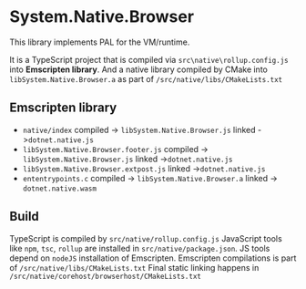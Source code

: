 # System.Native.Browser

This library implements PAL for the VM/runtime.

It is a TypeScript project that is compiled via `src\native\rollup.config.js` into **Emscripten library**.
And a native library compiled by CMake into `libSystem.Native.Browser.a` as part of `/src/native/libs/CMakeLists.txt`

## Emscripten library
- `native/index` compiled -> `libSystem.Native.Browser.js` linked ->`dotnet.native.js`
- `libSystem.Native.Browser.footer.js` compiled -> `libSystem.Native.Browser.js` linked ->`dotnet.native.js`
- `libSystem.Native.Browser.extpost.js` linked ->`dotnet.native.js`
- `ententrypoints.c` compiled -> `libSystem.Native.Browser.a` linked -> `dotnet.native.wasm`

## Build
TypeScript is compiled by `src/native/rollup.config.js`
JavaScript tools like `npm`, `tsc`, `rollup` are installed in `src/native/package.json`.
JS tools depend on `nodeJS` installation of Emscripten.
Emscripten compilations is part of `/src/native/libs/CMakeLists.txt`
Final static linking happens in `/src/native/corehost/browserhost/CMakeLists.txt`
